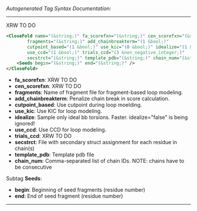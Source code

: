 _Autogenerated Tag Syntax Documentation:_

---
XRW TO DO

```xml
<CloseFold name="(&string;)" fa_scorefxn="(&string;)" cen_scorefxn="(&string;)"
        fragments="(&string;)" add_chainbreakterm="(1 &bool;)"
        cutpoint_based="(1 &bool;)" use_kic="(0 &bool;)" idealize="(1 &bool;)"
        use_ccd="(1 &bool;)" trials_ccd="(3 &non_negative_integer;)"
        secstrct="(&string;)" template_pdb="(&string;)" chain_num="(&string;)" >
    <Seeds begin="(&string;)" end="(&string;)" />
</CloseFold>
```

-   **fa_scorefxn**: XRW TO DO
-   **cen_scorefxn**: XRW TO DO
-   **fragments**: Name of fragment file for fragment-based loop modeling.
-   **add_chainbreakterm**: Penalize chain break in score calculation.
-   **cutpoint_based**: Use cutpoint during loop moelding.
-   **use_kic**: Use KIC for loop modeling.
-   **idealize**: Sample only ideal bb torsions. Faster. idealize="false" is being ignored!
-   **use_ccd**: Use CCD for loop modeling.
-   **trials_ccd**: XRW TO DO
-   **secstrct**: File with secondary struct assignment for each residue in chain(s)
-   **template_pdb**: Template pdb file
-   **chain_num**: Comma-separated list of chain IDs. NOTE: chains have to be consecutive


Subtag **Seeds**:   

-   **begin**: Beginning of seed fragments (residue number)
-   **end**: End of seed fragment (residue number)

---
